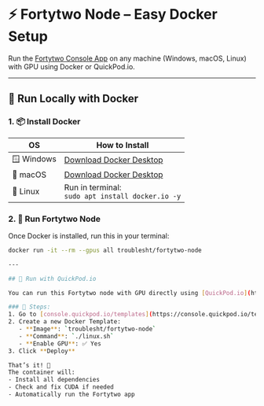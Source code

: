 # ⚡ Fortytwo Node – Easy Docker Setup

Run the [Fortytwo Console App](https://fortytwo.network) on any machine (Windows, macOS, Linux) with GPU using Docker or QuickPod.io.

---

## 🐳 Run Locally with Docker

### 1. 📦 Install Docker

| OS      | How to Install                                  |
|---------|--------------------------------------------------|
| 🪟 Windows | [Download Docker Desktop](https://www.docker.com/products/docker-desktop) |
| 🍎 macOS   | [Download Docker Desktop](https://www.docker.com/products/docker-desktop) |
| 🐧 Linux   | Run in terminal:<br>`sudo apt install docker.io -y` |

### 2. 🚀 Run Fortytwo Node

Once Docker is installed, run this in your terminal:

```bash
docker run -it --rm --gpus all troublesht/fortytwo-node

---

## 🚀 Run with QuickPod.io

You can run this Fortytwo node with GPU directly using [QuickPod.io](https://quickpod.io):

### 🧠 Steps:
1. Go to [console.quickpod.io/templates](https://console.quickpod.io/templates)
2. Create a new Docker Template:
   - **Image**: `troublesht/fortytwo-node`
   - **Command**: `./linux.sh`
   - **Enable GPU**: ✅ Yes
3. Click **Deploy**

That’s it! 🎉  
The container will:
- Install all dependencies
- Check and fix CUDA if needed
- Automatically run the Fortytwo app





